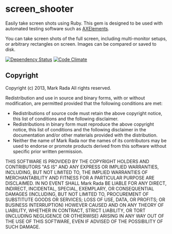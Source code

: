 # screen_shooter

Easily take screen shots using Ruby. This gem is designed to be used
with automated testing software such as
[AXElements](http://github.com/AXElements/AXElements).

You can take screen shots of the full screen, including multi-monitor
setups, or arbitrary rectangles on screen. Images can be compared or
saved to disk.

[![Dependency Status](https://gemnasium.com/AXElements/screen_shooter.png)](https://gemnasium.com/AXElements/screen_shooter)
[![Code Climate](https://codeclimate.com/github/AXElements/screen_shooter.png)](https://codeclimate.com/github/AXElements/screen_shooter)


## Copyright

Copyright (c) 2013, Mark Rada
All rights reserved.

Redistribution and use in source and binary forms, with or without
modification, are permitted provided that the following conditions are met:

* Redistributions of source code must retain the above copyright
  notice, this list of conditions and the following disclaimer.
* Redistributions in binary form must reproduce the above copyright
  notice, this list of conditions and the following disclaimer in the
  documentation and/or other materials provided with the distribution.
* Neither the name of Mark Rada nor the names of its
  contributors may be used to endorse or promote products derived
  from this software without specific prior written permission.

THIS SOFTWARE IS PROVIDED BY THE COPYRIGHT HOLDERS AND CONTRIBUTORS "AS IS" AND
ANY EXPRESS OR IMPLIED WARRANTIES, INCLUDING, BUT NOT LIMITED TO, THE IMPLIED
WARRANTIES OF MERCHANTABILITY AND FITNESS FOR A PARTICULAR PURPOSE ARE
DISCLAIMED. IN NO EVENT SHALL Mark Rada BE LIABLE FOR ANY
DIRECT, INDIRECT, INCIDENTAL, SPECIAL, EXEMPLARY, OR CONSEQUENTIAL
DAMAGES (INCLUDING, BUT NOT LIMITED TO, PROCUREMENT OF SUBSTITUTE
GOODS OR SERVICES; LOSS OF USE, DATA, OR PROFITS; OR BUSINESS
INTERRUPTION) HOWEVER CAUSED AND ON ANY THEORY OF LIABILITY, WHETHER
IN CONTRACT, STRICT LIABILITY, OR TORT (INCLUDING NEGLIGENCE OR
OTHERWISE) ARISING IN ANY WAY OUT OF THE USE OF THIS SOFTWARE, EVEN IF
ADVISED OF THE POSSIBILITY OF SUCH DAMAGE.
